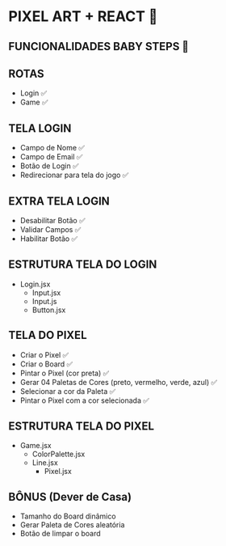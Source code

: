 # PIXEL ART + REACT 🎨

## FUNCIONALIDADES BABY STEPS 👶


## ROTAS
 - Login ✅
 - Game ✅


## TELA LOGIN
 - Campo de Nome ✅
 - Campo de Email ✅
 - Botão de Login ✅
 - Redirecionar para tela do jogo ✅


## EXTRA TELA LOGIN
 - Desabilitar Botão ✅
 - Validar Campos ✅
 - Habilitar Botão ✅


## ESTRUTURA TELA DO LOGIN
 - Login.jsx
    - Input.jsx
    - Input.js
    - Button.jsx


## TELA DO PIXEL
- Criar o Pixel ✅
- Criar o Board ✅
- Pintar o Pixel (cor preta) ✅
- Gerar 04 Paletas de Cores (preto, vermelho, verde, azul) ✅
- Selecionar a cor da Paleta ✅
- Pintar o Pixel com a cor selecionada ✅


## ESTRUTURA TELA DO PIXEL
 - Game.jsx
    - ColorPalette.jsx
    - Line.jsx
        - Pixel.jsx


## BÔNUS (Dever de Casa)

- Tamanho do Board dinâmico
- Gerar Paleta de Cores aleatória
- Botão de limpar o board
